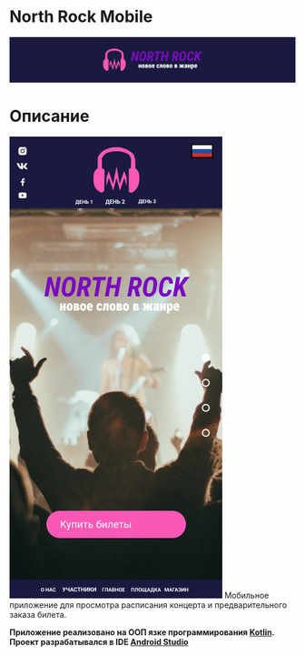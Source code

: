 # North Rock Mobile
![North rock - новое слово в жанре рока](/images/longLogoNorthROck.png)

# Описание
![Главный экран](/images/main_pg.png)
Мобильное приложение для просмотра расписания концерта и предварительного заказа билета.

**Приложение реализовано на ООП язке программирования [Kotlin](https://kotlinlang.org/). Проект разрабатывался в IDE [Android Studio](https://developer.android.com/studio)**
